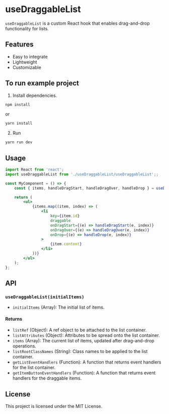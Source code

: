 # useDraggableList

`useDraggableList` is a custom React hook that enables drag-and-drop functionality for lists.

## Features

- Easy to integrate
- Lightweight
- Customizable

## To run example project

1. Install dependencies.
```bash
npm install
```
or 

```bash
yarn install
```
2. Run 

```bash
yarn run dev
```

## Usage

```jsx
import React from 'react';
import useDraggableList from './useDraggableList/useDraggableList';;

const MyComponent = () => {
    const { items, handleDragStart, handleDragOver, handleDrop } = useDraggableList(initialItems);

    return (
        <ul>
            {items.map((item, index) => (
                <li
                    key={item.id}
                    draggable
                    onDragStart={(e) => handleDragStart(e, index)}
                    onDragOver={(e) => handleDragOver(e, index)}
                    onDrop={(e) => handleDrop(e, index)}
                >
                    {item.content}
                </li>
            ))}
        </ul>
    );
};
```

## API

### `useDraggableList(initialItems)`

- `initialItems` (Array): The initial list of items.

#### Returns

- `listRef` (Object): A ref object to be attached to the list container.
- `listAttributes` (Object): Attributes to be spread onto the list container.
- `items` (Array): The current list of items, updated after drag-and-drop operations.
- `listRootClassNames` (String): Class names to be applied to the list container.
- `getListEventHandlers` (Function): A function that returns event handlers for the list container.
- `getItemButtonEventHandlers` (Function): A function that returns event handlers for the draggable items.


## License

This project is licensed under the MIT License.